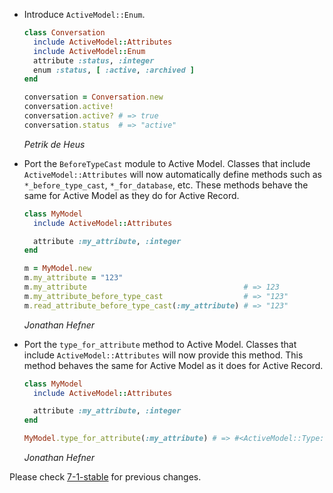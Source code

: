 *   Introduce `ActiveModel::Enum`.

    ```ruby
    class Conversation
      include ActiveModel::Attributes
      include ActiveModel::Enum
      attribute :status, :integer
      enum :status, [ :active, :archived ]
    end

    conversation = Conversation.new
    conversation.active!
    conversation.active? # => true
    conversation.status  # => "active"
    ```

    *Petrik de Heus*

*   Port the `BeforeTypeCast` module to Active Model. Classes that include
    `ActiveModel::Attributes` will now automatically define methods such as
    `*_before_type_cast`, `*_for_database`, etc. These methods behave the same
    for Active Model as they do for Active Record.

      ```ruby
      class MyModel
        include ActiveModel::Attributes

        attribute :my_attribute, :integer
      end

      m = MyModel.new
      m.my_attribute = "123"
      m.my_attribute                                   # => 123
      m.my_attribute_before_type_cast                  # => "123"
      m.read_attribute_before_type_cast(:my_attribute) # => "123"
      ```

    *Jonathan Hefner*

*   Port the `type_for_attribute` method to Active Model. Classes that include
    `ActiveModel::Attributes` will now provide this method. This method behaves
    the same for Active Model as it does for Active Record.

      ```ruby
      class MyModel
        include ActiveModel::Attributes

        attribute :my_attribute, :integer
      end

      MyModel.type_for_attribute(:my_attribute) # => #<ActiveModel::Type::Integer ...>
      ```

    *Jonathan Hefner*

Please check [7-1-stable](https://github.com/rails/rails/blob/7-1-stable/activemodel/CHANGELOG.md) for previous changes.
